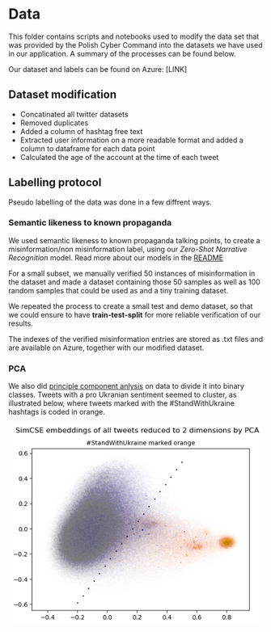 # Data

This folder contains scripts and notebooks used to modify the data set that was provided by the Polish Cyber Command into 
the datasets we have used in our application. A summary of the processes can be found below.

Our dataset and labels can be found on Azure: [LINK]

## Dataset modification

- Concatinated all twitter datasets
- Removed duplicates
- Added a column of hashtag free text
- Extracted user information on a more readable format and added a column to dataframe for each data point
- Calculated the age of the account at the time of each tweet

## Labelling protocol

Pseudo labelling of the data was done in a few diffrent ways.


### Semantic likeness to known propaganda
We used semantic likeness to known propaganda talking points, to create a misinformation/non misinformation label, using our *Zero-Shot Narrative Recognition* model. Read more about our models in the [README](../)

For a small subset, we manually verified 50 instances of misinformation in the dataset and made a dataset containing those 50 samples 
as well as 100 random samples that could be used as and a tiny training dataset.

We repeated the process to create a small test and demo dataset, so that we could ensure to have **train-test-split** for more reliable verification of our results.

The indexes of the verified misinformation entries are stored as .txt files and are available on Azure, together with our modified dataset.

### PCA
We also did [principle component anlysis](https://en.wikipedia.org/wiki/Principal_component_analysis) on data to divide it into binary classes. Tweets with a pro Ukranian sentiment seemed to cluster, as illustrated below, where tweets marked with the #StandWithUkraine hashtags is coded in orange.

![](../media/SimCSE-embeddings_pca.png)

